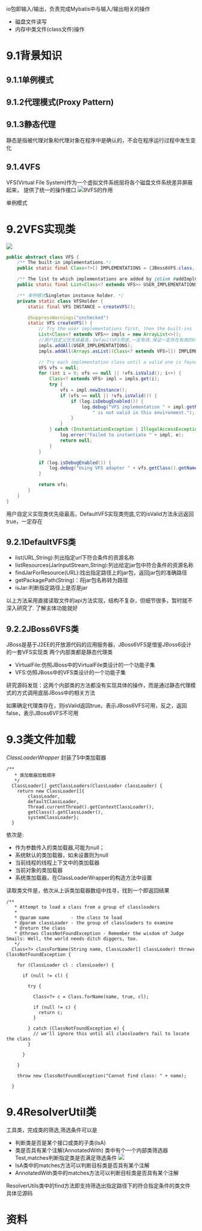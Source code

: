 
io包即输入/输出，负责完成Mybatis中与输入/输出相关的操作

* 磁盘文件读写
* 内存中类文件(class文件)操作

# 9.1背景知识
## 9.1.1单例模式
## 9.1.2代理模式(Proxy Pattern)
## 9.1.3静态代理
静态是指被代理对象和代理对象在程序中是确认的，不会在程序运行过程中发生变化

## 9.1.4VFS
VFS(Virtual File System)作为一个虚拟文件系统层将各个磁盘文件系统差异屏蔽起来，
提供了统一的操作接口
![9VFS的作用](img/nine/9VFS的作用.png)

单例模式

# 9.2VFS实现类
![](img/nine/9VFS类图.png)
```java
public abstract class VFS {
    /** The built-in implementations.*/
    public static final Class<?>[] IMPLEMENTATIONS = {JBoss6VFS.class, DefaultVFS.class};

    /** The list to which implementations are added by {@link #addImplClass(Class)}. */
    public static final List<Class<? extends VFS>> USER_IMPLEMENTATIONS = new ArrayList<>();

    /** 单例模式Singleton instance holder. */
    private static class VFSHolder {
        static final VFS INSTANCE = createVFS();

        @SuppressWarnings("unchecked")
        static VFS createVFS() {
            // Try the user implementations first, then the built-ins
            List<Class<? extends VFS>> impls = new ArrayList<>();
            //用户自定义优先级最高，DefaultVFS兜底,一定有效,保证一定存在有效的VFS
            impls.addAll(USER_IMPLEMENTATIONS);
            impls.addAll(Arrays.asList((Class<? extends VFS>[]) IMPLEMENTATIONS));

            // Try each implementation class until a valid one is found
            VFS vfs = null;
            for (int i = 0; vfs == null || !vfs.isValid(); i++) {
                Class<? extends VFS> impl = impls.get(i);
                try {
                    vfs = impl.newInstance();
                    if (vfs == null || !vfs.isValid()) {
                        if (log.isDebugEnabled()) {
                            log.debug("VFS implementation " + impl.getName() +
                                " is not valid in this environment.");
                        }
                    }
                } catch (InstantiationException | IllegalAccessException e) {
                    log.error("Failed to instantiate " + impl, e);
                    return null;
                }
            }

            if (log.isDebugEnabled()) {
                log.debug("Using VFS adapter " + vfs.getClass().getName());
            }

            return vfs;
        }
    }
}
```
用户自定义实现类优先级最高，DefaultVFS实现类兜底,它的isValid方法永远返回true，一定存在

## 9.2.1DefaultVFS类

* list(URL,String):列出指定url下符合条件的资源名称
* listResources(JarInputStream,String):列出给定jar包中符合条件的资源名称
* findJarForResource(URL):找出指定路径上的jar包，返回jar包的准确路径
* getPackagePath(String)：将jar包名称转为路径
* isJar:判断指定路径上是否是jar

以上方法采用直接读取文件的api方法实现，结构不复杂，但细节很多，暂时就不深入研究了.
了解主体功能就好

## 9.2.2JBoss6VFS类
JBoss是基于J2EE的开放源代码的应用服务器，JBoss6VFS是借鉴JBoss6设计的一套VFS实现类
两个内部类都是静态代理类
* VirtualFile:仿照JBoss中的VirtualFile类设计的一个功能子集
* VFS:仿照JBoss中的VFS类设计的一个功能子集

研究源码发现：这两个内部类的方法都没有实现具体的操作，而是通过静态代理模式的方式调用底层JBoss中的相关方法

如果确定代理类存在，则isValid返回true，表示JBoss6VFS可用，反之，返回false，表示JBoss6VFS不可用


# 9.3类文件加载
*ClassLoaderWrapper*
封装了5中类加载器
```
/**
   * 类加载器加载顺序
   */
  ClassLoader[] getClassLoaders(ClassLoader classLoader) {
    return new ClassLoader[]{
        classLoader,
        defaultClassLoader,
        Thread.currentThread().getContextClassLoader(),
        getClass().getClassLoader(),
        systemClassLoader};
  }
```
依次是:
* 作为参数传入的类加载器,可能为null；
* 系统默认的类加载器，如未设置则为null
* 当前线程的线程上下文中的类加载器
* 当前对象的类加载器
* 系统类加载器，在ClassLoaderWrapper的构造方法中设置

读取类文件是，依次从上诉类加载器数组中找寻，找到一个即返回结果

```
/**
   * Attempt to load a class from a group of classloaders
   *
   * @param name        - the class to load
   * @param classLoader - the group of classloaders to examine
   * @return the class
   * @throws ClassNotFoundException - Remember the wisdom of Judge Smails: Well, the world needs ditch diggers, too.
   */
  Class<?> classForName(String name, ClassLoader[] classLoader) throws ClassNotFoundException {

    for (ClassLoader cl : classLoader) {

      if (null != cl) {

        try {

          Class<?> c = Class.forName(name, true, cl);

          if (null != c) {
            return c;
          }

        } catch (ClassNotFoundException e) {
          // we'll ignore this until all classloaders fail to locate the class
        }

      }

    }

    throw new ClassNotFoundException("Cannot find class: " + name);

  }
```

# 9.4ResolverUtil类
工具类，完成类的筛选,筛选条件可以是
* 判断类是否是某个接口或类的子类(IsA)
* 类是否具有某个注解(AnnotatedWith)
类中有个一个内部类筛选器Test,matches判断指定类是否满足筛选条件
![](img/nine/9Test接口及其实现类的类图.png)
* IsA类中的matches方法可以判断目标类是否具有某个注解
* AnnotatedWith类中的matches方法可以判断目标类是否具有某个注解

ResolverUtils类中的find方法即支持筛选出指定路径下的符合指定条件的类文件
具体见源码

# 资料

  



